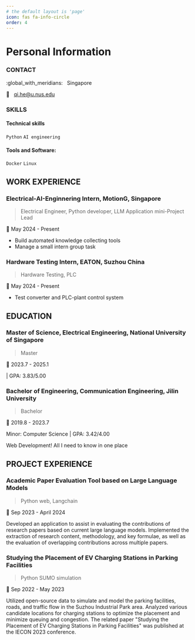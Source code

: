 ```yaml
---
# the default layout is 'page'
icon: fas fa-info-circle
order: 4
---
```


# Personal Information

### CONTACT

:global_with_meridians: &nbsp; Singapore

:email: &nbsp; qi.he@u.nus.edu

### SKILLS
#### Technical skills
`Python` `AI engineering`

#### Tools and Software:
`Docker` `Linux`

## WORK EXPERIENCE

### Electrical-AI-Enginnering Intern, MotionG, Singapore

> Electrical Engineer, Python developer, LLM Application mini-Project Lead

:date: May 2024 - Present

- Build automated knowledge collecting tools
- Manage a small intern group task

### Hardware Testing Intern, EATON, Suzhou China

> Hardware Testing, PLC

:date: May 2024 - Present

- Test converter and PLC-plant control system 

## EDUCATION

### Master of Science, Electrical Engineering, National University of Singapore

> Master

:date: 2023.7 - 2025.1

| GPA: 3.83/5.00

### Bachelor of Engineering, Communication Engineering, Jilin University

> Bachelor

:date: 2019.8 - 2023.7

Minor: Computer Science | GPA: 3.42/4.00

Web Development! All I need to know in one place


## PROJECT EXPERIENCE

### Academic Paper Evaluation Tool based on Large Language Models

> Python web, Langchain

:date: Sep 2023 - April 2024

Developed an application to assist in evaluating the contributions of research papers based on current large language
models. Implemented the extraction of research content, methodology, and key formulae, as well as the evaluation of
overlapping contributions across multiple papers. 

### Studying the Placement of EV Charging Stations in Parking Facilities
> Python SUMO simulation

:date: Sep 2022 - May 2023

Utilized open-source data to simulate and model the parking facilities, roads, and traffic flow in the Suzhou Industrial
Park area. Analyzed various candidate locations for charging stations to optimize the placement and minimize queuing and
congestion. The related paper "Studying the Placement of EV Charging Stations in Parking Facilities" was published at the
IECON 2023 conference.
